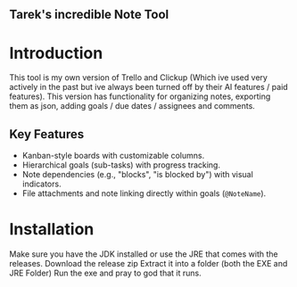 ## Tarek's incredible Note Tool

# Introduction
This tool is my own version of Trello and Clickup (Which ive used very actively in the past but ive always been turned off by their AI features / paid features).
This version has functionality for organizing notes, exporting them as json, adding goals / due dates / assignees and comments.

## Key Features
*   Kanban-style boards with customizable columns.
*   Hierarchical goals (sub-tasks) with progress tracking.
*   Note dependencies (e.g., "blocks", "is blocked by") with visual indicators.
*   File attachments and note linking directly within goals (`@NoteName`).

# Installation
Make sure you have the JDK installed or use the JRE that comes with the releases.
Download the release zip
Extract it into a folder (both the EXE and JRE Folder)
Run the exe and pray to god that it runs.
